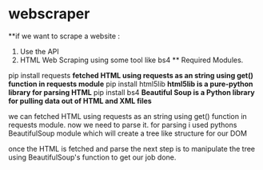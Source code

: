 # webscraper
**if we want to scrape a website :
1. Use the API  
2. HTML Web Scraping using some tool like bs4
**
Required Modules. 
        
pip install requests      **fetched HTML using requests as an string using get() function in requests module**
pip install html5lib      **html5lib is a pure-python library for parsing HTML**
pip install bs4           **Beautiful Soup is a Python library for pulling data out of HTML and XML files**


we can fetched HTML using requests as an string using get() function in requests module. 
now we need to parse it.
for parsing i used pythons BeautifulSoup module which will create a tree like structure for our DOM

once the HTML is fetched and parse the next step is to manipulate the tree using BeautifulSoup's function to get our job done.
